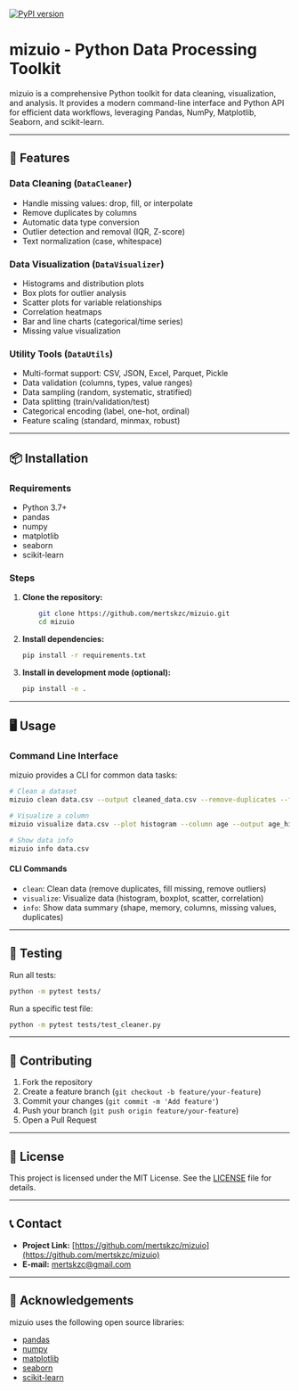 [![PyPI version](https://img.shields.io/pypi/v/mizuio.svg)](https://pypi.org/project/mizuio/)

# mizuio - Python Data Processing Toolkit

mizuio is a comprehensive Python toolkit for data cleaning, visualization, and analysis. It provides a modern command-line interface and Python API for efficient data workflows, leveraging Pandas, NumPy, Matplotlib, Seaborn, and scikit-learn.

---

## 🚀 Features

### Data Cleaning (`DataCleaner`)
- Handle missing values: drop, fill, or interpolate
- Remove duplicates by columns
- Automatic data type conversion
- Outlier detection and removal (IQR, Z-score)
- Text normalization (case, whitespace)

### Data Visualization (`DataVisualizer`)
- Histograms and distribution plots
- Box plots for outlier analysis
- Scatter plots for variable relationships
- Correlation heatmaps
- Bar and line charts (categorical/time series)
- Missing value visualization

### Utility Tools (`DataUtils`)
- Multi-format support: CSV, JSON, Excel, Parquet, Pickle
- Data validation (columns, types, value ranges)
- Data sampling (random, systematic, stratified)
- Data splitting (train/validation/test)
- Categorical encoding (label, one-hot, ordinal)
- Feature scaling (standard, minmax, robust)

---

## 📦 Installation

### Requirements
- Python 3.7+
- pandas
- numpy
- matplotlib
- seaborn
- scikit-learn

### Steps
1. **Clone the repository:**
	```sh
		git clone https://github.com/mertskzc/mizuio.git
		cd mizuio
	```
2. **Install dependencies:**
	```sh
	pip install -r requirements.txt
	```
3. **Install in development mode (optional):**
	```sh
	pip install -e .
	```

---

## 🖥️ Usage

### Command Line Interface

mizuio provides a CLI for common data tasks:

```sh
# Clean a dataset
mizuio clean data.csv --output cleaned_data.csv --remove-duplicates --fill-missing --remove-outliers

# Visualize a column
mizuio visualize data.csv --plot histogram --column age --output age_hist.png

# Show data info
mizuio info data.csv
```

#### CLI Commands
- `clean`: Clean data (remove duplicates, fill missing, remove outliers)
- `visualize`: Visualize data (histogram, boxplot, scatter, correlation)
- `info`: Show data summary (shape, memory, columns, missing values, duplicates)

---

## 🧪 Testing

Run all tests:
```sh
python -m pytest tests/
```
Run a specific test file:
```sh
python -m pytest tests/test_cleaner.py
```

---

## 🤝 Contributing

1. Fork the repository
2. Create a feature branch (`git checkout -b feature/your-feature`)
3. Commit your changes (`git commit -m 'Add feature'`)
4. Push your branch (`git push origin feature/your-feature`)
5. Open a Pull Request

---

## 📝 License

This project is licensed under the MIT License. See the [LICENSE](LICENSE) file for details.

---

## 📞 Contact

- **Project Link:** [https://github.com/mertskzc/mizuio](https://github.com/mertskzc/mizuio)
- **E-mail:** mertskzc@gmail.com

---

## 🙏 Acknowledgements

mizuio uses the following open source libraries:
- [pandas](https://pandas.pydata.org/)
- [numpy](https://numpy.org/)
- [matplotlib](https://matplotlib.org/)
- [seaborn](https://seaborn.pydata.org/)
- [scikit-learn](https://scikit-learn.org/)
